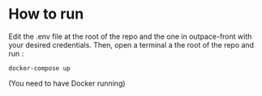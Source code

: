 # How to run

Edit the .env file at the root of the repo and the one in outpace-front with your desired credentials. Then, open a terminal a the root of the repo and run :

```console
docker-compose up
```

(You need to have Docker running)
